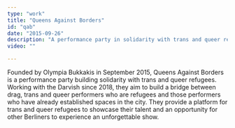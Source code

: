 ```yaml
---
type: "work"
title: "Queens Against Borders"
id: "qab"
date: "2015-09-26"
description: "A performance party in solidarity with trans and queer refugees" 
video: ""

---
```


Founded by Olympia Bukkakis in September 2015, Queens Against Borders is a performance party building solidarity with trans and queer refugees. Working with the Darvish since 2018, they aim to build a bridge between drag, trans and queer performers who are refugees and those performers who have already established spaces in the city. They provide a platform for trans and queer refugees to showcase their talent and an opportunity for other Berliners to experience an unforgettable show.

